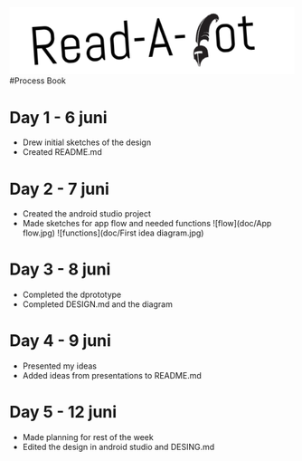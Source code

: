 ![logo](doc/textLogo.png)
#Process Book

# Day 1 - 6 juni
- Drew initial sketches of the design
- Created README.md

# Day 2 - 7 juni
- Created the android studio project
- Made sketches for app flow and needed functions
![flow](doc/App flow.jpg)
![functions](doc/First idea diagram.jpg)

# Day 3 - 8 juni
- Completed the dprototype
- Completed DESIGN.md and the diagram

# Day 4 - 9 juni
- Presented my ideas
- Added ideas from presentations to README.md

# Day 5 - 12 juni
- Made planning for rest of the week
- Edited the design in android studio and DESING.md